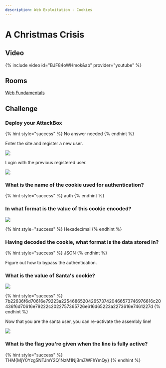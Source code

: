 ```yaml
---
description: Web Exploitation - Cookies
---
```


# A Christmas Crisis

## Video

{% include video id="BJF84oWHmok&ab" provider="youtube" %}


## Rooms

[Web Fundamentals](https://tryhackme.com/room/webfundamentals)

## Challenge

### Deploy your AttackBox

{% hint style="success" %}
No answer needed
{% endhint %}

Enter the site and register a new user.

![](../.gitbook/assets/image%20%2821%29.png)

Login with the previous registered user.

![](../.gitbook/assets/image%20%2873%29.png)

### What is the name of the cookie used for authentication?

{% hint style="success" %}
auth
{% endhint %}

### In what format is the value of this cookie encoded?

![](../.gitbook/assets/image%20%2876%29.png)

{% hint style="success" %}
Hexadecimal
{% endhint %}

### Having decoded the cookie, what format is the data stored in?

{% hint style="success" %}
JSON
{% endhint %}

Figure out how to bypass the authentication.

### What is the value of Santa's cookie?

![](../.gitbook/assets/image%20%2823%29.png)

{% hint style="success" %}
7b22636f6d70616e79223a22546865204265737420466573746976616c20436f6d70616e79222c2022757365726e616d65223a2273616e7461227d
{% endhint %}

Now that you are the santa user, you can re-activate the assembly line!

![](../.gitbook/assets/image%20%2839%29.png)

### What is the flag you're given when the line is fully active?

{% hint style="success" %}
THM{MjY0Yzg5NTJmY2Q1NzM1NjBmZWFhYmQy}
{% endhint %}

